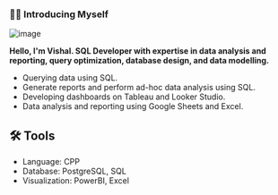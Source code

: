 ### 🙋‍♂️ Introducing Myself

![image](https://github.com/VishalNimbolkar/VishalNimbolkar/assets/80448632/fca28327-b04f-4ebb-be4b-ee03691d29be)


__Hello, I'm Vishal. SQL Developer with expertise in data analysis and reporting, query optimization, database design, and data modelling.__

* Querying data using SQL.
* Generate reports and perform ad-hoc data analysis using SQL.
* Developing dashboards on Tableau and Looker Studio.
* Data analysis and reporting using Google Sheets and Excel.


## 	:hammer_and_wrench: Tools

* Language: CPP
* Database: PostgreSQL, SQL
* Visualization: PowerBI, Excel

<!--
**VishalNimbolkar/VishalNimbolkar** is a ✨ _special_ ✨ repository because its `README.md` (this file) appears on your GitHub profile.

Here are some ideas to get you started:

- 🔭 I’m currently working on ...
- 🌱 I’m currently learning ...
- 👯 I’m looking to collaborate on ...
- 🤔 I’m looking for help with ...
- 💬 Ask me about ...
- 📫 How to reach me: ...
- 😄 Pronouns: ...
- ⚡ Fun fact: ...
-->
